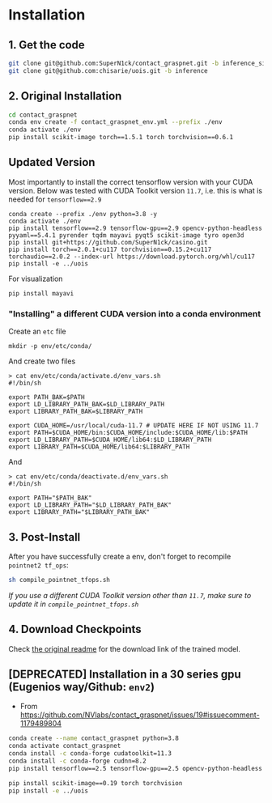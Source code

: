 # Installation

## 1. Get the code
```bash
git clone git@github.com:SuperN1ck/contact_graspnet.git -b inference_single_file
git clone git@github.com:chisarie/uois.git -b inference
```

## 2. Original Installation
```bash
cd contact_graspnet
conda env create -f contact_graspnet_env.yml --prefix ./env 
conda activate ./env
pip install scikit-image torch==1.5.1 torch torchvision==0.6.1
```

## Updated Version
Most importantly to install the correct tensorflow version with your CUDA version. Below was tested with CUDA Toolkit version `11.7`, i.e. this is what is needed for `tensorflow==2.9`

```[bash]
conda create --prefix ./env python=3.8 -y
conda activate ./env
pip install tensorflow==2.9 tensorflow-gpu==2.9 opencv-python-headless pyyaml==5.4.1 pyrender tqdm mayavi pyqt5 scikit-image tyro open3d 
pip install git+https://github.com/SuperN1ck/casino.git
pip install torch==2.0.1+cu117 torchvision==0.15.2+cu117 torchaudio==2.0.2 --index-url https://download.pytorch.org/whl/cu117
pip install -e ../uois
```

For visualization
```[bash]
pip install mayavi
```

### "Installing" a different CUDA version into a conda environment
Create an `etc` file
```[bash]
mkdir -p env/etc/conda/
```
And create two files
```[bash]
> cat env/etc/conda/activate.d/env_vars.sh 
#!/bin/sh

export PATH_BAK=$PATH
export LD_LIBRARY_PATH_BAK=$LD_LIBRARY_PATH
export LIBRARY_PATH_BAK=$LIBRARY_PATH

export CUDA_HOME=/usr/local/cuda-11.7 # UPDATE HERE IF NOT USING 11.7
export PATH=$CUDA_HOME/bin:$CUDA_HOME/include:$CUDA_HOME/lib:$PATH
export LD_LIBRARY_PATH=$CUDA_HOME/lib64:$LD_LIBRARY_PATH
export LIBRARY_PATH=$CUDA_HOME/lib64:$LIBRARY_PATH
```
And
```
> cat env/etc/conda/deactivate.d/env_vars.sh 
#!/bin/sh

export PATH="$PATH_BAK"
export LD_LIBRARY_PATH="$LD_LIBRARY_PATH_BAK"
export LIBRARY_PATH="$LIBRARY_PATH_BAK"
```

## 3. Post-Install
After you have successfully create a env, don't forget to recompile `pointnet2 tf_ops`:
```bash
sh compile_pointnet_tfops.sh
```
*If you use a different CUDA Toolkit version other than `11.7`, make sure to update it in `compile_pointnet_tfops.sh`*

## 4. Download Checkpoints
Check [the original readme](README.md#model) for the download link of the trained model.

## [DEPRECATED] Installation in a 30 series gpu (Eugenios way/Github: `env2`)

- From https://github.com/NVlabs/contact_graspnet/issues/19#issuecomment-1179489804

```bash
conda create --name contact_graspnet python=3.8
conda activate contact_graspnet
conda install -c conda-forge cudatoolkit=11.3
conda install -c conda-forge cudnn=8.2
pip install tensorflow==2.5 tensorflow-gpu==2.5 opencv-python-headless pyyaml==5.4.1 pyrender tqdm mayavi pyqt5

pip install scikit-image==0.19 torch torchvision
pip install -e ../uois
```
